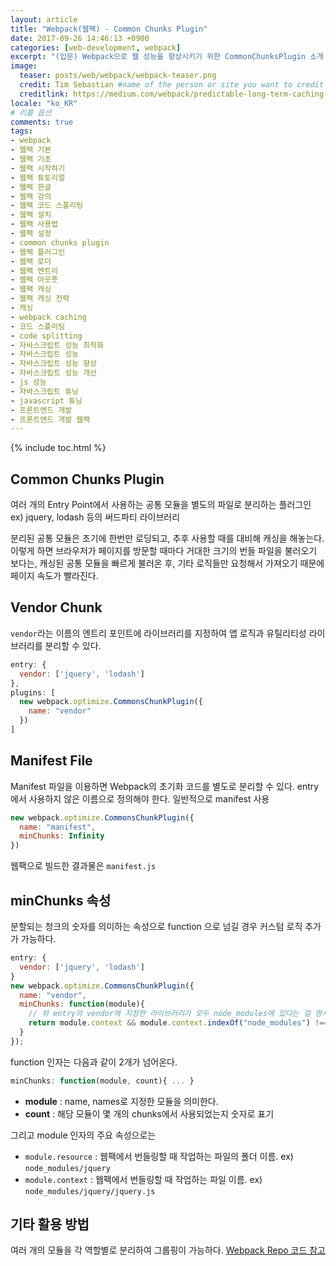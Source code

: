```yaml
---
layout: article
title: "Webpack(웹팩) - Common Chunks Plugin"
date: 2017-09-26 14:46:13 +0900
categories: [web-development, webpack]
excerpt: "(입문) Webpack으로 웹 성능을 향상시키기 위한 CommonChunksPlugin 소개 및 사용법"
image:
  teaser: posts/web/webpack/webpack-teaser.png
  credit: Tim Sebastian #name of the person or site you want to credit
  creditlink: https://medium.com/webpack/predictable-long-term-caching-with-webpack-d3eee1d3fa31 #url to their site or licensing
locale: "ko_KR"
# 리플 옵션
comments: true
tags:
- webpack
- 웹팩 기본
- 웹팩 기초
- 웹팩 시작하기
- 웹팩 튜토리얼
- 웹팩 한글
- 웹팩 강의
- 웹팩 코드 스플리팅
- 웹팩 설치
- 웹팩 사용법
- 웹팩 설정
- common chunks plugin
- 웹팩 플러그인
- 웹팩 로더
- 웹팩 엔트리
- 웹팩 아웃풋
- 웹팩 캐싱
- 웹팩 캐싱 전략
- 캐싱
- webpack caching
- 코드 스플리팅
- code splitting
- 자바스크립트 성능 최적화
- 자바스크립트 성능
- 자바스크립트 성능 향상
- 자바스크립트 성능 개선
- js 성능
- 자바스크립트 튜닝
- javascript 튜닝
- 프론트엔드 개발
- 프론트엔드 개발 웹팩
---
```

{% include toc.html %}

## Common Chunks Plugin
여러 개의 Entry Point에서 사용하는 공통 모듈을 별도의 파일로 분리하는 플러그인
ex) jquery, lodash 등의 써드파티 라이브러리

분리된 공통 모듈은 초기에 한번만 로딩되고, 추후 사용할 때를 대비해 캐싱을 해놓는다.
이렇게 하면 브라우저가 페이지를 방문할 때마다 거대한 크기의 번들 파일을 불러오기 보다는,
캐싱된 공통 모듈을 빠르게 불러온 후, 기타 로직들만 요청해서 가져오기 때문에 페이지 속도가 빨라진다.

## Vendor Chunk
`vendor`라는 이름의 엔트리 포인트에 라이브러리를 지정하여 앱 로직과 유틸리티성 라이브러리를 분리할 수 있다.

```js
entry: {
  vendor: ['jquery', 'lodash']
},
plugins: [
  new webpack.optimize.CommonsChunkPlugin({
    name: "vendor"
  })
]
```

## Manifest File
Manifest 파일을 이용하면 Webpack의 초기화 코드를 별도로 분리할 수 있다.
entry에서 사용하지 않은 이름으로 정의해야 한다. 일반적으로 manifest 사용

```js
new webpack.optimize.CommonsChunkPlugin({
  name: "manifest",
  minChunks: Infinity
})
```

웹팩으로 빌드한 결과물은 `manifest.js`

## minChunks 속성
분할되는 청크의 숫자를 의미하는 속성으로 function 으로 넘길 경우 커스텀 로직 추가가 가능하다.

```js
entry: {
  vendor: ['jquery', 'lodash']
}
new webpack.optimize.CommonsChunkPlugin({
  name: "vendor",
  minChunks: function(module){
    // 위 entry의 vendor에 지정한 라이브러리가 모두 node_modules에 있다는 걸 명시적으로 선언
    return module.context && module.context.indexOf("node_modules") !== -1;
  }
});
```

function 인자는 다음과 같이 2개가 넘어온다.

```js
minChunks: function(module, count){ ... }
```

- **module** : name, names로 지정한 모듈을 의미한다.
- **count** : 해당 모듈이 몇 개의 chunks에서 사용되었는지 숫자로 표기

그리고 module 인자의 주요 속성으로는
- `module.resource` : 웹팩에서 번들링할 때 작업하는 파일의 폴더 이름. ex) `node_modules/jquery`
- `module.context` : 웹팩에서 번들링할 때 작업하는 파일 이름. ex) `node_modules/jquery/jquery.js`

## 기타 활용 방법
여러 개의 모듈을 각 역할별로 분리하여 그룹핑이 가능하다. [Webpack Repo 코드 참고](https://github.com/webpack/webpack/tree/master/examples/multiple-commons-chunks)
